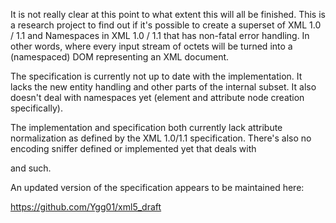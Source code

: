 It is not really clear at this point to what extent this will all be 
finished. This is a research project to find out if it's possible to create
a superset of XML 1.0 / 1.1 and Namespaces in XML 1.0 / 1.1 that has non-fatal 
error handling. In other words, where every input stream of octets
will be turned into a (namespaced) DOM representing an XML document.

The specification is currently not up to date with the implementation. It
lacks the new entity handling and other parts of the internal subset. It
also doesn't deal with namespaces yet (element and attribute node creation
specifically).

The implementation and specification both currently lack attribute
normalization as defined by the XML 1.0/1.1 specification. There's also no
encoding sniffer defined or implemented yet that deals with
<?xml encoding="utf-8"?> and such.

An updated version of the specification appears to be maintained here:

  https://github.com/Ygg01/xml5_draft
